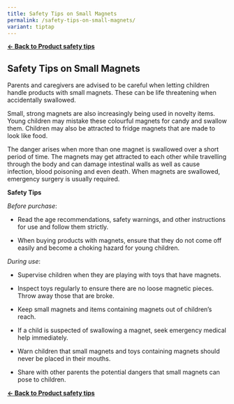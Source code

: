 ```yaml
---
title: Safety Tips on Small Magnets
permalink: /safety-tips-on-small-magnets/
variant: tiptap
---
```

<p><strong><a href="https://www.consumerproductsafety.gov.sg/consumers/product-safety-tips/children-product/" rel="noopener noreferrer nofollow" target="_blank">← Back to Product safety tips</a></strong>
</p>
<h2>Safety Tips on Small Magnets</h2>
<p>Parents and caregivers are advised to be careful when letting children
handle products with small magnets. These can be life threatening when
accidentally swallowed.</p>
<p>Small, strong magnets are also increasingly being used in novelty items.
Young children may mistake these colourful magnets for candy and swallow
them. Children may also be attracted to fridge magnets that are made to
look like food.</p>
<p>The danger arises when more than one magnet is swallowed over a short
period of time. The magnets may get attracted to each other while travelling
through the body and can damage intestinal walls as well as cause infection,
blood poisoning and even death. When magnets are swallowed, emergency surgery
is usually required.</p>
<p><strong>Safety Tips</strong>
</p>
<p><em>Before purchase</em>:</p>
<ul data-tight="true" class="tight">
<li>
<p>Read the age recommendations, safety warnings, and other instructions
for use and follow them strictly.</p>
</li>
<li>
<p>When buying products with magnets, ensure that they do not come off easily
and become a choking hazard for young children.</p>
</li>
</ul>
<p><em>During use</em>:</p>
<ul data-tight="true" class="tight">
<li>
<p>Supervise children when they are playing with toys that have magnets.</p>
</li>
<li>
<p>Inspect toys regularly to ensure there are no loose magnetic pieces. Throw
away those that are broke.</p>
</li>
<li>
<p>Keep small magnets and items containing magnets out of children’s reach.</p>
</li>
<li>
<p>If a child is suspected of swallowing a magnet, seek emergency medical
help immediately.</p>
</li>
<li>
<p>Warn children that small magnets and toys containing magnets should never
be placed in their mouths.</p>
</li>
<li>
<p>Share with other parents the potential dangers that small magnets can
pose to children.</p>
</li>
</ul>
<p><strong><a href="/consumers/product-safety-tips/home-appliances-and-furniture" rel="noopener noreferrer nofollow" target="_blank">← Back to Product safety tips</a></strong>
</p>